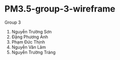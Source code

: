 # PM3.5-group-3-wireframe
Group 3

1. Nguyễn Trường Sơn
2. Đặng Phương Anh
3. Phạm Đức Thịnh
4. Nguyễn Văn Lâm
5. Nguyễn Trường Tráng
